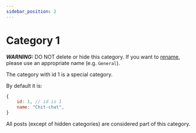 ```yaml
---
sidebar_position: 2
---
```


# Category 1

**_WARNING:_** DO NOT delete or hide this category. If you want to [rename](./rename), please use an appropriate name (e.g. `General`).

The category with id 1 is a special category.

By default it is:

```javascript
{
    id: 1, // id is 1
    name: "Chit-chat",
}
```

All posts (except of hidden categories) are considered part of this category.
